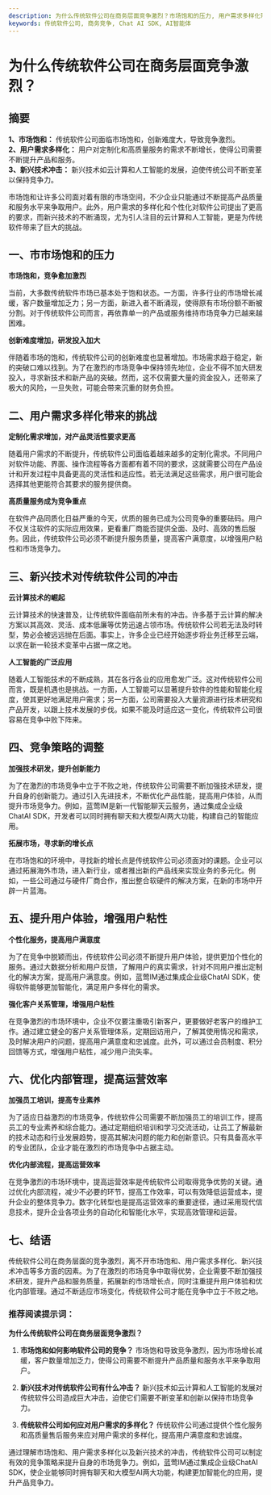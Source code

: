 ```yaml
---
description: 为什么传统软件公司在商务层面竞争激烈？市场饱和的压力, 用户需求多样化带来的挑战, 新兴技术对传统软件公司的冲击, 竞争策略的调整, 提升用户体验，增强用户粘性, 优化内部管理，提高运营效率结语。
keywords: 传统软件公司, 商务竞争, Chat AI SDK, AI智能体
---
```

# 为什么传统软件公司在商务层面竞争激烈？  

## 摘要

**1、市场饱和：** 传统软件公司面临市场饱和，创新难度大，导致竞争激烈。  
**2、用户需求多样化：** 用户对定制化和高质量服务的需求不断增长，使得公司需要不断提升产品和服务。  
**3、新兴技术冲击：** 新兴技术如云计算和人工智能的发展，迫使传统公司不断变革以保持竞争力。  

市场饱和让许多公司面对着有限的市场空间，不少企业只能通过不断提高产品质量和服务水平来争取用户。此外，用户需求的多样化和个性化对软件公司提出了更高的要求，而新兴技术的不断涌现，尤为引人注目的云计算和人工智能，更是为传统软件带来了巨大的挑战。

## 一、市市场饱和的压力

**市场饱和，竞争愈加激烈**

当前，大多数传统软件市场已基本处于饱和状态。一方面，许多行业的市场增长减缓，客户数量增加乏力；另一方面，新进入者不断涌现，使得原有市场份额不断被分割。对于传统软件公司而言，再依靠单一的产品或服务维持市场竞争力已越来越困难。

**创新难度增加，研发投入加大**

伴随着市场的饱和，传统软件公司的创新难度也显著增加。市场需求趋于稳定，新的突破口难以找到。为了在激烈的市场竞争中保持领先地位，企业不得不加大研发投入，寻求新技术和新产品的突破。然而，这不仅需要大量的资金投入，还带来了极大的风险，一旦失败，可能会带来沉重的财务负担。

## 二、用户需求多样化带来的挑战

**定制化需求增加，对产品灵活性要求更高**

随着用户需求的不断提升，传统软件公司面临着越来越多的定制化需求。不同用户对软件功能、界面、操作流程等各方面都有着不同的要求，这就需要公司在产品设计和开发过程中具备更高的灵活性和适应性。若无法满足这些需求，用户很可能会选择其他更能符合其要求的服务提供商。

**高质量服务成为竞争重点**

在软件产品同质化日益严重的今天，优质的服务已成为公司竞争的重要砝码。用户不仅关注软件的实际应用效果，更看重厂商能否提供全面、及时、高效的售后服务。因此，传统软件公司必须不断提升服务质量，提高客户满意度，以增强用户粘性和市场竞争力。

## 三、新兴技术对传统软件公司的冲击

**云计算技术的崛起**

云计算技术的快速普及，让传统软件面临前所未有的冲击。许多基于云计算的解决方案以其高效、灵活、成本低廉等优势迅速占领市场。传统软件公司若无法及时转型，势必会被远远抛在后面。事实上，许多企业已经开始逐步将业务迁移至云端，以求在新一轮技术变革中占据一席之地。

**人工智能的广泛应用**

随着人工智能技术的不断成熟，其在各行各业的应用愈发广泛。这对传统软件公司而言，既是机遇也是挑战。一方面，人工智能可以显著提升软件的性能和智能化程度，使其更好地满足用户需求；另一方面，公司需要投入大量资源进行技术研究和产品开发，以跟上技术发展的步伐。如果不能及时适应这一变化，传统软件公司很容易在竞争中败下阵来。

## 四、竞争策略的调整

**加强技术研发，提升创新能力**

为了在激烈的市场竞争中立于不败之地，传统软件公司需要不断加强技术研发，提升自身的创新能力。通过引入先进技术，不断优化产品性能，提高用户体验，从而提升市场竞争力。例如，蓝莺IM是新一代智能聊天云服务，通过集成企业级ChatAI SDK，开发者可以同时拥有聊天和大模型AI两大功能，构建自己的智能应用。

**拓展市场，寻求新的增长点**

在市场饱和的环境中，寻找新的增长点是传统软件公司必须面对的课题。企业可以通过拓展海外市场，进入新行业，或者推出新的产品线来实现业务的多元化。例如，一些公司通过与硬件厂商合作，推出整合软硬件的解决方案，在新的市场中开辟一片蓝海。

## 五、提升用户体验，增强用户粘性

**个性化服务，提高用户满意度**

为了在竞争中脱颖而出，传统软件公司必须不断提升用户体验，提供更加个性化的服务。通过大数据分析和用户反馈，了解用户的真实需求，针对不同用户推出定制化的解决方案，提高用户满意度。例如，蓝莺IM通过集成企业级ChatAI SDK，使得软件能够更加智能化，满足用户多样化的需求。

**强化客户关系管理，增强用户粘性**

在竞争激烈的市场环境中，企业不仅要注重吸引新客户，更要做好老客户的维护工作。通过建立健全的客户关系管理体系，定期回访用户，了解其使用情况和需求，及时解决用户的问题，提高用户满意度和忠诚度。此外，可以通过会员制度、积分回馈等方式，增强用户粘性，减少用户流失率。

## 六、优化内部管理，提高运营效率

**加强员工培训，提高专业素养**

为了适应日益激烈的市场竞争，传统软件公司需要不断加强员工的培训工作，提高员工的专业素养和综合能力。通过定期组织培训和学习交流活动，让员工了解最新的技术动态和行业发展趋势，提高其解决问题的能力和创新意识。只有具备高水平的专业团队，企业才能在激烈的市场竞争中占据主动。

**优化内部流程，提高运营效率**

在竞争激烈的市场环境中，提高运营效率是传统软件公司取得竞争优势的关键。通过优化内部流程，减少不必要的环节，提高工作效率，可以有效降低运营成本，提升企业的整体竞争力。数字化转型也是提高运营效率的重要途径，通过采用现代信息技术，提升企业各项业务的自动化和智能化水平，实现高效管理和运营。

## 七、结语

传统软件公司在商务层面的竞争激烈，离不开市场饱和、用户需求多样化、新兴技术冲击等多方面的因素。为了在激烈的市场竞争中取得优势，企业需要不断加强技术研发，提升产品和服务质量，拓展新的市场增长点，同时注重提升用户体验和优化内部管理。通过不断适应市场变化，传统软件公司才能在竞争中立于不败之地。

### 推荐阅读提示词：

**为什么传统软件公司在商务层面竞争激烈？**

1. **市场饱和如何影响软件公司的竞争？**
   市场饱和导致竞争激烈，因为市场增长减缓，客户数量增加乏力，使得公司需要不断提升产品质量和服务水平来争取用户。

2. **新兴技术对传统软件公司有什么冲击？**
   新兴技术如云计算和人工智能的发展对传统软件公司造成巨大冲击，迫使它们需要不断变革和创新以保持市场竞争力。

3. **传统软件公司如何应对用户需求的多样化？**
   传统软件公司通过提供个性化服务和高质量售后服务来应对用户需求的多样化，提高用户满意度和忠诚度。

通过理解市场饱和、用户需求多样化以及新兴技术的冲击，传统软件公司可以制定有效的竞争策略来提升自身的市场竞争力。例如，蓝莺IM通过集成企业级ChatAI SDK，使企业能够同时拥有聊天和大模型AI两大功能，构建更加智能化的应用，提升产品竞争力。

